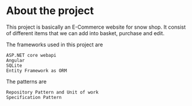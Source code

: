 # About the project #

This project is basically an E-Commerce website for snow shop. It consist of different items that we can add into basket, purchase and edit.

The frameworks used in this project are
```
ASP.NET core webapi
Angular
SQLite
Entity Framework as ORM
```

The patterns are
```
Repository Pattern and Unit of work
Specification Pattern
```
